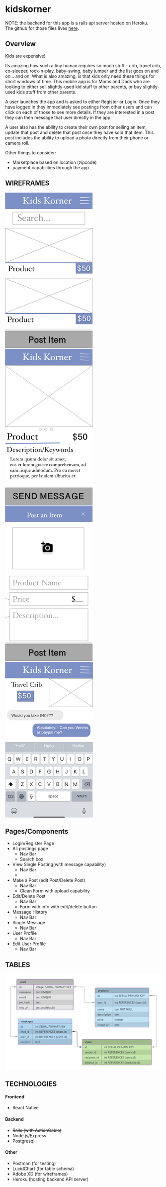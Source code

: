 # kidskorner
NOTE: the backend for this app is a rails api server hosted on Heroku.  
The github for those files lives [here](https://github.com/sboozy/kidskorner-api).  

## Overview
Kids are expensive!

Its amazing how such a tiny human requires so much stuff - crib, travel crib, co-sleeper, rock-n-play, baby-swing, baby jumper and the list goes on and on... and on.  What is also amazing, is that kids only need these things for short windows of time. This mobile app is for Moms and Dads who are looking to either sell slightly-used kid stuff to other parents, or buy slightly-used kids stuff from other parents.

A user launches the app and is asked to either Register or Login.  Once they have logged in they immediately see postings from other users and can click on each of those to  see more details. If they are interested in a post they can then message that user directly in the app.  

A user also has the ability to create their own post for selling an item, update that post and delete that post once they have sold that item.  This post includes the ability to upload a photo directly from their phone or camera roll.  

Other things to consider: 
+ Marketplace based on location (zipcode)
+ payment capabilities through the app

## WIREFRAMES
![](./_design/wireframes/all_products.png)  
![](./_design/wireframes/single_posting.png)   
![](./_design/wireframes/sell_product.png)  
![](./_design/wireframes/messaging.png)  

## Pages/Components
+ Login/Register Page
+ All postings page
    + Nav Bar
	+ Search box
+ View Single Posting(with message capability)
    + Nav Bar
    + 
+ Make a Post (edit Post/Delete Post)
    + Nav Bar    
	+ Clean Form with upload capability
+ Edit/Delete Post
    + Nav Bar
    + Form with info with edit/delete button
+ Message History
    + Nav Bar
+ Single Message    
    + Nav Bar
+ User Profile 
    + Nav Bar
+ Edit User Profile
    + Nav Bar

## TABLES
![](./_design/tables/tables.png) 

## TECHNOLOGIES
#### Frontend
+ React Native

#### Backend
+ ~~Rails (with ActionCable)~~ 
+ Node.js/Express
+ Postgresql

#### Other
+ Postman (for testing)
+ LucidChart (for table schema)
+ Adobe XD (for wireframes)
+ Heroku (hosting backend API server)
